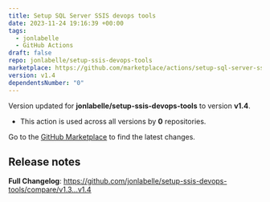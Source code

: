 ```yaml
---
title: Setup SQL Server SSIS devops tools
date: 2023-11-24 19:16:39 +00:00
tags:
  - jonlabelle
  - GitHub Actions
draft: false
repo: jonlabelle/setup-ssis-devops-tools
marketplace: https://github.com/marketplace/actions/setup-sql-server-ssis-devops-tools
version: v1.4
dependentsNumber: "0"
---
```



Version updated for **jonlabelle/setup-ssis-devops-tools** to version **v1.4**.
- This action is used across all versions by **0** repositories.

Go to the [GitHub Marketplace](https://github.com/marketplace/actions/setup-sql-server-ssis-devops-tools) to find the latest changes.

## Release notes

**Full Changelog**: https://github.com/jonlabelle/setup-ssis-devops-tools/compare/v1.3...v1.4
